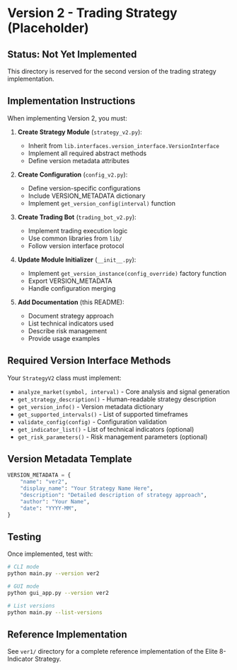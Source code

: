 # Version 2 - Trading Strategy (Placeholder)

## Status: Not Yet Implemented

This directory is reserved for the second version of the trading strategy implementation.

## Implementation Instructions

When implementing Version 2, you must:

1. **Create Strategy Module** (`strategy_v2.py`):
   - Inherit from `lib.interfaces.version_interface.VersionInterface`
   - Implement all required abstract methods
   - Define version metadata attributes

2. **Create Configuration** (`config_v2.py`):
   - Define version-specific configurations
   - Include VERSION_METADATA dictionary
   - Implement `get_version_config(interval)` function

3. **Create Trading Bot** (`trading_bot_v2.py`):
   - Implement trading execution logic
   - Use common libraries from `lib/`
   - Follow version interface protocol

4. **Update Module Initializer** (`__init__.py`):
   - Implement `get_version_instance(config_override)` factory function
   - Export VERSION_METADATA
   - Handle configuration merging

5. **Add Documentation** (this README):
   - Document strategy approach
   - List technical indicators used
   - Describe risk management
   - Provide usage examples

## Required Version Interface Methods

Your `StrategyV2` class must implement:

- `analyze_market(symbol, interval)` - Core analysis and signal generation
- `get_strategy_description()` - Human-readable strategy description
- `get_version_info()` - Version metadata dictionary
- `get_supported_intervals()` - List of supported timeframes
- `validate_config(config)` - Configuration validation
- `get_indicator_list()` - List of technical indicators (optional)
- `get_risk_parameters()` - Risk management parameters (optional)

## Version Metadata Template

```python
VERSION_METADATA = {
    "name": "ver2",
    "display_name": "Your Strategy Name Here",
    "description": "Detailed description of strategy approach",
    "author": "Your Name",
    "date": "YYYY-MM",
}
```

## Testing

Once implemented, test with:

```bash
# CLI mode
python main.py --version ver2

# GUI mode
python gui_app.py --version ver2

# List versions
python main.py --list-versions
```

## Reference Implementation

See `ver1/` directory for a complete reference implementation of the Elite 8-Indicator Strategy.
